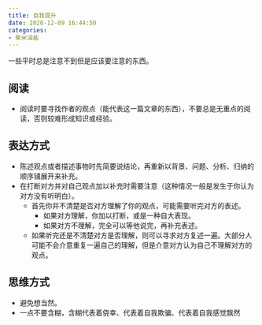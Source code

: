 ```yaml
---
title: 自我提升
date: 2020-12-09 16:44:50
categories:
- 柴米油盐
---
```


一些平时总是注意不到但是应该要注意的东西。

<!-- more -->

## 阅读

- 阅读时要寻找作者的观点（能代表这一篇文章的东西），不要总是无重点的阅读，否则较难形成知识或经验。

## 表达方式

- 陈述观点或者描述事物时先简要说结论，再重新以背景、问题、分析、归纳的顺序铺展开来补充。
- 在打断对方并对自己观点加以补充时需要注意（这种情况一般是发生于你认为对方没有听明白）。
  - 首先你并不清楚是否对方理解了你的观点，可能需要听完对方的表述。
    - 如果对方理解，你加以打断，或是一种自大表现。
    - 如果对方不理解，完全可以等他说完，再补充表述。
  - 如果听完还是不清楚对方是否理解，则可以寻求对方复述一遍。大部分人可能不会介意重复一遍自己的理解，但是介意对方认为自己不理解对方的观点。

## 思维方式

- 避免想当然。
- 一点不要含糊，含糊代表着侥幸、代表着自我欺骗、代表着自我感觉飘然